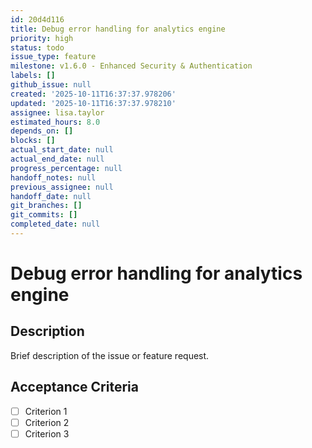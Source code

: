 ```yaml
---
id: 20d4d116
title: Debug error handling for analytics engine
priority: high
status: todo
issue_type: feature
milestone: v1.6.0 - Enhanced Security & Authentication
labels: []
github_issue: null
created: '2025-10-11T16:37:37.978206'
updated: '2025-10-11T16:37:37.978210'
assignee: lisa.taylor
estimated_hours: 8.0
depends_on: []
blocks: []
actual_start_date: null
actual_end_date: null
progress_percentage: null
handoff_notes: null
previous_assignee: null
handoff_date: null
git_branches: []
git_commits: []
completed_date: null
---
```


# Debug error handling for analytics engine

## Description

Brief description of the issue or feature request.

## Acceptance Criteria

- [ ] Criterion 1
- [ ] Criterion 2
- [ ] Criterion 3